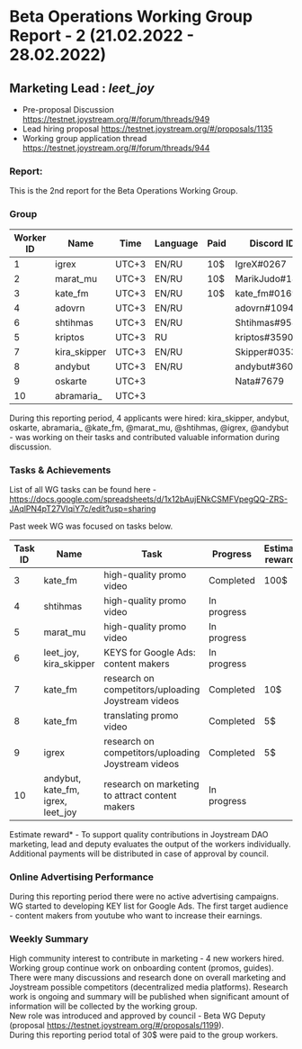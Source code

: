 # Beta Operations Working Group Report - 2 (21.02.2022 - 28.02.2022) 
## Marketing Lead : _leet_joy_

- Pre-proposal Discussion https://testnet.joystream.org/#/forum/threads/949
- Lead hiring proposal https://testnet.joystream.org/#/proposals/1135
- Working group application thread https://testnet.joystream.org/#/forum/threads/944
### Report:
This is the 2nd report for the Beta Operations Working Group. 
### Group
| Worker ID | Name | Time | Language | Paid | Discord ID            |   
| --------- | ----------- | ---------------- | -------- | ---------- | ---------------- |  
| 1        | igrex          | UTC+3         | EN/RU     |   10$   | IgreX#0267      |  
| 2        | marat_mu       | UTC+3         | EN/RU     |   10$   | MarikJudo#1899  |  
| 3        | kate_fm        | UTC+3         | EN/RU     |   10$   | kate_fm#0169    |  
| 4        | adovrn         | UTC+3         | EN/RU     |         | adovrn#1094     |  
| 6        | shtihmas       | UTC+3         | EN/RU     |         | Shtihmas#9582   |  
| 5        | kriptos        | UTC+3         | RU        |         | kriptos#3590    |  
| 7        | kira_skipper   | UTC+3         | EN/RU     |         | Skipper#0353    |
| 8        | andybut        | UTC+3         | EN/RU     |         | andybut#3606    |      
| 9        | oskarte        | UTC+3         |           |         | Nata#7679       |
| 10       | abramaria_     | UTC+3         |           |         |                 |



During this reporting period, 4 applicants were hired: kira_skipper,  andybut,  oskarte,  abramaria_
@kate_fm, @marat_mu, @shtihmas, @igrex, @andybut - was working on their tasks and contributed valuable information during discussion.

### Tasks & Achievements
List of all WG tasks can be found here - https://docs.google.com/spreadsheets/d/1x12bAujENkCSMFVpegQQ-ZRS-JAqlPN4pT27VIqiY7c/edit?usp=sharing  

Past week WG was focused on tasks below.

| Task ID | Name | Task | Progress | Estimate reward* | Info            |   
| --------- | ----------- | ---------------- | -------- | ---------- | ---------------- |  
| 3        | kate_fm       | high-quality promo video            | Completed    |    100$   | Not yet final version - https://play.joystream.org/video/15450 |  
| 4        | shtihmas       | high-quality promo video       | In progress    |        |   https://discord.com/channels/811216481340751934/813361923172335648/943201848473563186      |  
| 5         | marat_mu       | high-quality promo video            | In progress       |           | Video is presented by @shtihmas and @marat_mu in RU language. Doing some changes in coordination with WG team.  |  
| 6         | leet_joy, kira_skipper       | KEYS for Google Ads: content makers            | In progress       |           | https://docs.google.com/spreadsheets/d/18cMYhPGU2OorAxE37amI0iqMmeJ6UG9mz258BxYW3aw/edit#gid=0  |  
| 7         | kate_fm       | research on competitors/uploading Joystream videos            | Completed       | 10$          | https://aioz.tube/video/9ff9b909-0af8-430a-9d24-52f3fc8c00fa  https://odysee.com/@Joystream:8/Founding_Members_Program:4  https://aioz.tube/video/50cb58b5-cb4b-49aa-88d6-39298b0b5fb1  |  
| 8        | kate_fm       | translating promo video            | Completed       | 5$          | translated promo video script made by @marat_mu and @shtihmas from RU to EN  |
| 9        | igrex       | research on competitors/uploading Joystream videos            | Completed       | 5$          |https://odysee.com/@IgreX:1/Promo_JoyStream(ENG):c  |
| 10        | andybut, kate_fm, igrex, leet_joy       | research on marketing to attract content makers            | In progress       |          |active participating on research and discussion  |


Estimate reward* - To support quality contributions in Joystream DAO marketing, lead and deputy evaluates the output of the workers individually. 
Additional payments will be distributed in case of approval by council.

### Online Advertising Performance
During this reporting period there were no active advertising campaigns.  
WG started to developing KEY list for Google Ads. The first target audience - content makers from youtube who want to increase their earnings.
### Weekly Summary
High community interest to contribute in marketing - 4 new workers hired.  
Working group continue work on onboarding content (promos, guides).  
There were many discussions and research done on overall marketing and Joystream possible competitors (decentralized media platforms). Research work is ongoing and summary will be published when significant amount of information will be collected by the working group.  
New role was introduced and approved by council - Beta WG Deputy (proposal https://testnet.joystream.org/#/proposals/1199).  
During this reporting period total of 30$ were paid to the group workers.
